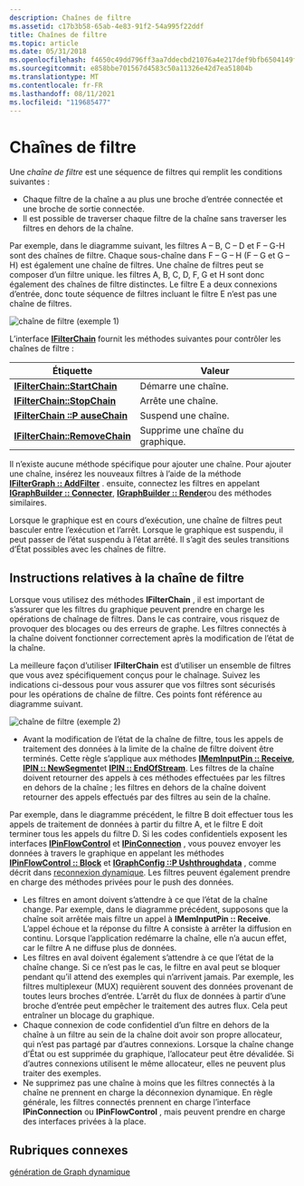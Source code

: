 ```yaml
---
description: Chaînes de filtre
ms.assetid: c17b3b58-65ab-4e83-91f2-54a995f22ddf
title: Chaînes de filtre
ms.topic: article
ms.date: 05/31/2018
ms.openlocfilehash: f4650c49dd796ff3aa7ddecbd21076a4e217def9bfb6504149fdb740c2810b48
ms.sourcegitcommit: e858bbe701567d4583c50a11326e42d7ea51804b
ms.translationtype: MT
ms.contentlocale: fr-FR
ms.lasthandoff: 08/11/2021
ms.locfileid: "119685477"
---
```

# <a name="filter-chains"></a>Chaînes de filtre

Une *chaîne de filtre* est une séquence de filtres qui remplit les conditions suivantes :

-   Chaque filtre de la chaîne a au plus une broche d’entrée connectée et une broche de sortie connectée.
-   Il est possible de traverser chaque filtre de la chaîne sans traverser les filtres en dehors de la chaîne.

Par exemple, dans le diagramme suivant, les filtres A – B, C – D et F – G-H sont des chaînes de filtre. Chaque sous-chaîne dans F – G – H (F – G et G – H) est également une chaîne de filtres. Une chaîne de filtres peut se composer d’un filtre unique. les filtres A, B, C, D, F, G et H sont donc également des chaînes de filtre distinctes. Le filtre E a deux connexions d’entrée, donc toute séquence de filtres incluant le filtre E n’est pas une chaîne de filtres.

![chaîne de filtre (exemple 1)](images/filter-chain1.png)

L’interface [**IFilterChain**](/windows/desktop/api/Strmif/nn-strmif-ifilterchain) fournit les méthodes suivantes pour contrôler les chaînes de filtre :



| Étiquette | Valeur |
|---------------------------------------------------------------|---------------------------------|
| [**IFilterChain::StartChain**](/windows/desktop/api/Strmif/nf-strmif-ifilterchain-startchain)   | Démarre une chaîne.                 |
| [**IFilterChain::StopChain**](/windows/desktop/api/Strmif/nf-strmif-ifilterchain-stopchain)     | Arrête une chaîne.                  |
| [**IFilterChain ::P auseChain**](/windows/desktop/api/Strmif/nf-strmif-ifilterchain-pausechain)   | Suspend une chaîne.                 |
| [**IFilterChain::RemoveChain**](/windows/desktop/api/Strmif/nf-strmif-ifilterchain-removechain) | Supprime une chaîne du graphique. |



 

Il n’existe aucune méthode spécifique pour ajouter une chaîne. Pour ajouter une chaîne, insérez les nouveaux filtres à l’aide de la méthode [**IFilterGraph :: AddFilter**](/windows/desktop/api/Strmif/nf-strmif-ifiltergraph-addfilter) . ensuite, connectez les filtres en appelant [**IGraphBuilder :: Connecter**](/windows/desktop/api/Strmif/nf-strmif-igraphbuilder-connect), [**IGraphBuilder :: Render**](/windows/desktop/api/Strmif/nf-strmif-igraphbuilder-render)ou des méthodes similaires.

Lorsque le graphique est en cours d’exécution, une chaîne de filtres peut basculer entre l’exécution et l’arrêt. Lorsque le graphique est suspendu, il peut passer de l’état suspendu à l’état arrêté. Il s’agit des seules transitions d’État possibles avec les chaînes de filtre.

## <a name="filter-chain-guidelines"></a>Instructions relatives à la chaîne de filtre

Lorsque vous utilisez des méthodes **IFilterChain** , il est important de s’assurer que les filtres du graphique peuvent prendre en charge les opérations de chaînage de filtres. Dans le cas contraire, vous risquez de provoquer des blocages ou des erreurs de graphe. Les filtres connectés à la chaîne doivent fonctionner correctement après la modification de l’état de la chaîne.

La meilleure façon d’utiliser **IFilterChain** est d’utiliser un ensemble de filtres que vous avez spécifiquement conçus pour le chaînage. Suivez les indications ci-dessous pour vous assurer que vos filtres sont sécurisés pour les opérations de chaîne de filtre. Ces points font référence au diagramme suivant.

![chaîne de filtre (exemple 2)](images/filter-chain2.png)

-   Avant la modification de l’état de la chaîne de filtre, tous les appels de traitement des données à la limite de la chaîne de filtre doivent être terminés. Cette règle s’applique aux méthodes [**IMemInputPin :: Receive**](/windows/desktop/api/Strmif/nf-strmif-imeminputpin-receive), [**IPIN :: NewSegment**](/windows/desktop/api/Strmif/nf-strmif-ipin-newsegment)et [**IPIN :: EndOfStream**](/windows/desktop/api/Strmif/nf-strmif-ipin-endofstream). Les filtres de la chaîne doivent retourner des appels à ces méthodes effectuées par les filtres en dehors de la chaîne ; les filtres en dehors de la chaîne doivent retourner des appels effectués par des filtres au sein de la chaîne.

Par exemple, dans le diagramme précédent, le filtre B doit effectuer tous les appels de traitement de données à partir du filtre A, et le filtre E doit terminer tous les appels du filtre D. Si les codes confidentiels exposent les interfaces [**IPinFlowControl**](/windows/desktop/api/Strmif/nn-strmif-ipinflowcontrol) et [**IPinConnection**](/windows/desktop/api/Strmif/nn-strmif-ipinconnection) , vous pouvez envoyer les données à travers le graphique en appelant les méthodes [**IPinFlowControl :: Block**](/windows/desktop/api/Strmif/nf-strmif-ipinflowcontrol-block) et [**IGraphConfig ::P Ushthroughdata**](/windows/desktop/api/Strmif/nf-strmif-igraphconfig-pushthroughdata) , comme décrit dans [reconnexion dynamique](dynamic-reconnection.md). Les filtres peuvent également prendre en charge des méthodes privées pour le push des données.

-   Les filtres en amont doivent s’attendre à ce que l’état de la chaîne change. Par exemple, dans le diagramme précédent, supposons que la chaîne soit arrêtée mais filtre un appel à **IMemInputPin :: Receive**. L’appel échoue et la réponse du filtre A consiste à arrêter la diffusion en continu. Lorsque l’application redémarre la chaîne, elle n’a aucun effet, car le filtre A ne diffuse plus de données.
-   Les filtres en aval doivent également s’attendre à ce que l’état de la chaîne change. Si ce n’est pas le cas, le filtre en aval peut se bloquer pendant qu’il attend des exemples qui n’arrivent jamais. Par exemple, les filtres multiplexeur (MUX) requièrent souvent des données provenant de toutes leurs broches d’entrée. L’arrêt du flux de données à partir d’une broche d’entrée peut empêcher le traitement des autres flux. Cela peut entraîner un blocage du graphique.
-   Chaque connexion de code confidentiel d’un filtre en dehors de la chaîne à un filtre au sein de la chaîne doit avoir son propre allocateur, qui n’est pas partagé par d’autres connexions. Lorsque la chaîne change d’État ou est supprimée du graphique, l’allocateur peut être dévalidée. Si d’autres connexions utilisent le même allocateur, elles ne peuvent plus traiter des exemples.
-   Ne supprimez pas une chaîne à moins que les filtres connectés à la chaîne ne prennent en charge la déconnexion dynamique. En règle générale, les filtres connectés prennent en charge l’interface **IPinConnection** ou **IPinFlowControl** , mais peuvent prendre en charge des interfaces privées à la place.

## <a name="related-topics"></a>Rubriques connexes

<dl> <dt>

[génération de Graph dynamique](dynamic-graph-building.md)
</dt> </dl>

 

 



